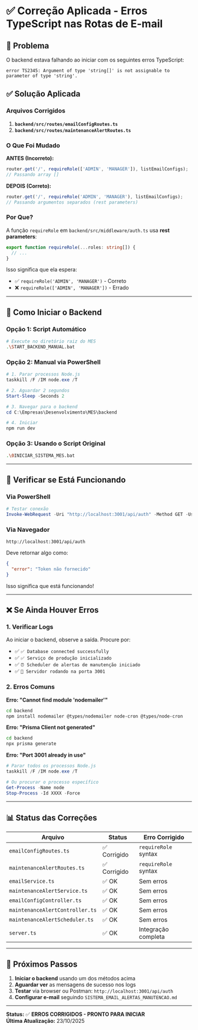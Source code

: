 # ✅ Correção Aplicada - Erros TypeScript nas Rotas de E-mail

## 🔧 Problema

O backend estava falhando ao iniciar com os seguintes erros TypeScript:

```
error TS2345: Argument of type 'string[]' is not assignable to parameter of type 'string'.
```

## ✅ Solução Aplicada

### Arquivos Corrigidos

1. **`backend/src/routes/emailConfigRoutes.ts`**
2. **`backend/src/routes/maintenanceAlertRoutes.ts`**

### O Que Foi Mudado

**ANTES (Incorreto):**
```typescript
router.get('/', requireRole(['ADMIN', 'MANAGER']), listEmailConfigs);
// Passando array []
```

**DEPOIS (Correto):**
```typescript
router.get('/', requireRole('ADMIN', 'MANAGER'), listEmailConfigs);
// Passando argumentos separados (rest parameters)
```

### Por Que?

A função `requireRole` em `backend/src/middleware/auth.ts` usa **rest parameters**:

```typescript
export function requireRole(...roles: string[]) {
  // ...
}
```

Isso significa que ela espera:
- ✅ `requireRole('ADMIN', 'MANAGER')` - Correto
- ❌ `requireRole(['ADMIN', 'MANAGER'])` - Errado

---

## 🚀 Como Iniciar o Backend

### Opção 1: Script Automático
```bash
# Execute no diretório raiz do MES
.\START_BACKEND_MANUAL.bat
```

### Opção 2: Manual via PowerShell

```powershell
# 1. Parar processos Node.js
taskkill /F /IM node.exe /T

# 2. Aguardar 2 segundos
Start-Sleep -Seconds 2

# 3. Navegar para o backend
cd C:\Empresas\Desenvolvimento\MES\backend

# 4. Iniciar
npm run dev
```

### Opção 3: Usando o Script Original
```bash
.\0INICIAR_SISTEMA_MES.bat
```

---

## 🧪 Verificar se Está Funcionando

### Via PowerShell
```powershell
# Testar conexão
Invoke-WebRequest -Uri "http://localhost:3001/api/auth" -Method GET -UseBasicParsing
```

### Via Navegador
```
http://localhost:3001/api/auth
```

Deve retornar algo como:
```json
{
  "error": "Token não fornecido"
}
```

Isso significa que está funcionando!

---

## ❌ Se Ainda Houver Erros

### 1. Verificar Logs

Ao iniciar o backend, observe a saída. Procure por:

- ✅ `✅ Database connected successfully`
- ✅ `✅ Serviço de produção inicializado`
- ✅ `⏰ Scheduler de alertas de manutenção iniciado`
- ✅ `🚀 Servidor rodando na porta 3001`

### 2. Erros Comuns

**Erro: "Cannot find module 'nodemailer'"**
```bash
cd backend
npm install nodemailer @types/nodemailer node-cron @types/node-cron
```

**Erro: "Prisma Client not generated"**
```bash
cd backend
npx prisma generate
```

**Erro: "Port 3001 already in use"**
```powershell
# Parar todos os processos Node.js
taskkill /F /IM node.exe /T

# Ou procurar o processo específico
Get-Process -Name node
Stop-Process -Id XXXX -Force
```

---

## 📊 Status das Correções

| Arquivo | Status | Erro Corrigido |
|---------|--------|----------------|
| `emailConfigRoutes.ts` | ✅ Corrigido | `requireRole` syntax |
| `maintenanceAlertRoutes.ts` | ✅ Corrigido | `requireRole` syntax |
| `emailService.ts` | ✅ OK | Sem erros |
| `maintenanceAlertService.ts` | ✅ OK | Sem erros |
| `emailConfigController.ts` | ✅ OK | Sem erros |
| `maintenanceAlertController.ts` | ✅ OK | Sem erros |
| `maintenanceAlertScheduler.ts` | ✅ OK | Sem erros |
| `server.ts` | ✅ OK | Integração completa |

---

## 🎯 Próximos Passos

1. **Iniciar o backend** usando um dos métodos acima
2. **Aguardar ver** as mensagens de sucesso nos logs
3. **Testar** via browser ou Postman: `http://localhost:3001/api/auth`
4. **Configurar e-mail** seguindo `SISTEMA_EMAIL_ALERTAS_MANUTENCAO.md`

---

**Status:** ✅ **ERROS CORRIGIDOS - PRONTO PARA INICIAR**  
**Última Atualização:** 23/10/2025

